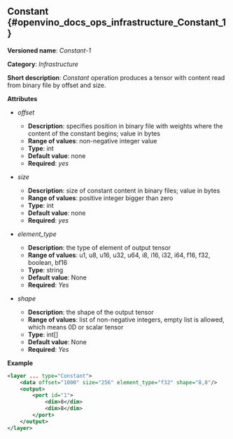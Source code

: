 ## Constant <a name="Constant"></a> {#openvino_docs_ops_infrastructure_Constant_1}

**Versioned name**: *Constant-1*

**Category**: *Infrastructure*

**Short description**: *Constant* operation produces a tensor with content read from binary file by offset and size.

**Attributes**

* *offset*

  * **Description**: specifies position in binary file with weights where the content of the constant begins; value in bytes
  * **Range of values**: non-negative integer value
  * **Type**: int
  * **Default value**: none
  * **Required**: *yes*

* *size*

  * **Description**: size of constant content in binary files; value in bytes
  * **Range of values**: positive integer bigger than zero
  * **Type**: int
  * **Default value**: none
  * **Required**: *yes*

* *element_type*

  * **Description**: the type of element of output tensor
  * **Range of values**: u1, u8, u16, u32, u64, i8, i16, i32, i64, f16, f32, boolean, bf16
  * **Type**: string
  * **Default value**: None
  * **Required**: *Yes*

* *shape*

  * **Description**: the shape of the output tensor
  * **Range of values**: list of non-negative integers, empty list is allowed, which means 0D or scalar tensor
  * **Type**: int[]
  * **Default value**: None
  * **Required**: *Yes*

**Example**

```xml
<layer ... type="Constant">
    <data offset="1000" size="256" element_type="f32" shape="8,8"/>
    <output>
        <port id="1">
            <dim>8</dim>
            <dim>8</dim>
        </port>
    </output>
</layer>
```
